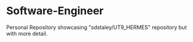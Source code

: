 # Software-Engineer


Personal Repository showcasing "sdstaley/UT9_HERMES" repository but with more detail.
